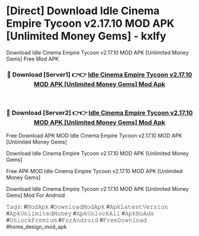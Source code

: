 # [Direct] Download Idle Cinema Empire Tycoon v2.17.10 MOD APK [Unlimited Money Gems] - kxlfy
Download Idle Cinema Empire Tycoon v2.17.10 MOD APK [Unlimited Money Gems] Free Mod APK

<div align="center">
<h3>🔴 Download [Server1] 👉👉 <a href="https://apk-comot.site?title=Idle_Cinema_Empire_Tycoon_v2.17.10_MOD_APK_[Unlimited_Money_Gems]">Idle Cinema Empire Tycoon v2.17.10 MOD APK [Unlimited Money Gems] Mod Apk</a></h3><br>

<h3>🔴 Download [Server2] 👉👉 <a href="https://apk-comot.site?title=Idle_Cinema_Empire_Tycoon_v2.17.10_MOD_APK_[Unlimited_Money_Gems]">Idle Cinema Empire Tycoon v2.17.10 MOD APK [Unlimited Money Gems] Mod Apk</a></h3>
</div>


Free Download APK MOD Idle Cinema Empire Tycoon v2.17.10 MOD APK [Unlimited Money Gems]

Download Idle Cinema Empire Tycoon v2.17.10 MOD APK [Unlimited Money Gems] 

Free APK MOD Idle Cinema Empire Tycoon v2.17.10 MOD APK [Unlimited Money Gems] 

Download Idle Cinema Empire Tycoon v2.17.10 MOD APK [Unlimited Money Gems] Mod For Android

𝚃𝚊𝚐𝚜: #𝙼𝚘𝚍𝙰𝚙𝚔 #𝙳𝚘𝚠𝚗𝚕𝚘𝚊𝚍𝙼𝚘𝚍𝙰𝚙𝚔 #𝙰𝚙𝚔𝙻𝚊𝚝𝚎𝚜𝚝𝚅𝚎𝚛𝚜𝚒𝚘𝚗 #𝙰𝚙𝚔𝚄𝚗𝚕𝚒𝚖𝚒𝚝𝚎𝚍𝙼𝚘𝚗𝚎𝚢 #𝙰𝚙𝚔𝚄𝚗𝚕𝚘𝚌𝚔𝙰𝚕𝚕 #𝙰𝚙𝚔𝙽𝚘𝙰𝚍𝚜 #𝚄𝚗𝚕𝚘𝚌𝚔𝙿𝚛𝚎𝚖𝚒𝚞𝚖 #𝙵𝚘𝚛𝙰𝚗𝚍𝚛𝚘𝚒𝚍 #𝙵𝚛𝚎𝚎𝙳𝚘𝚠𝚗𝚕𝚘𝚊𝚍 #home_design_mod_apk
